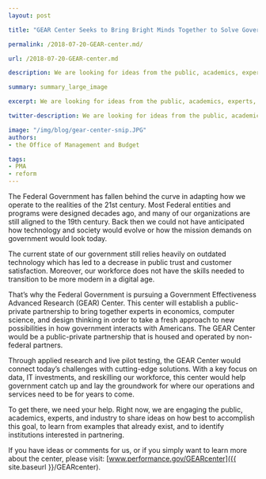 ```yaml
---
layout: post

title: "GEAR Center Seeks to Bring Bright Minds Together to Solve Government's Biggest Challenges"

permalink: /2018-07-20-GEAR-center.md/

url: /2018-07-20-GEAR-center.md

description: We are looking for ideas from the public, academics, experts, and industry on how to establish the Government Effectiveness Advanced Research (GEAR) Center, a public-private partnership to improve mission delivery, citizen services, and stewardship of public resources.

summary: summary_large_image

excerpt: We are looking for ideas from the public, academics, experts, and industry on how to establish the Government Effectiveness Advanced Research (GEAR) Center, a public-private partnership to improve mission delivery, citizen services, and stewardship of public resources.

twitter-description: We are looking for ideas from the public, academics, experts, and industry on how to improve mission delivery, citizen services, and stewardship of public resources.

image: "/img/blog/gear-center-snip.JPG"
authors:
- the Office of Management and Budget

tags:
- PMA
- reform
---
```


The Federal Government has fallen behind the curve in adapting how we operate to the realities of the 21st century.  Most Federal entities and programs were designed decades ago, and many of our organizations are still aligned to the 19th century. Back then we could not have anticipated how technology and society would evolve or how the mission demands on government would look today.

The current state of our government still relies heavily on outdated technology which has led to a decrease in public trust and customer satisfaction. Moreover, our workforce does not have the skills needed to transition to be more modern in a digital age.

That’s why the Federal Government is pursuing a Government Effectiveness Advanced Research (GEAR) Center.  This center will establish a public-private partnership to bring together experts in economics, computer science, and design thinking in order to take a fresh approach to new possibilities in how government interacts with Americans.  The GEAR Center would be a public-private partnership that is housed and operated by non-federal partners.   

Through applied research and live pilot testing, the GEAR Center would connect today’s challenges with cutting-edge solutions. With a key focus on data, IT investments, and reskilling our workforce, this center would help government catch up and lay the groundwork for where our operations and services need to be for years to come.  

To get there, we need your help.  Right now, we are engaging the public, academics, experts, and industry to share ideas on how best to accomplish this goal, to learn from examples that already exist, and to identify institutions interested in partnering.

If you have ideas or comments for us, or if you simply want to learn more about the center, please visit: [www.performance.gov/GEARcenter]({{ site.baseurl }}/GEARcenter).  
